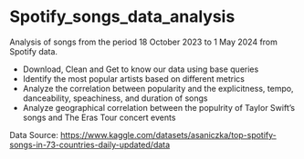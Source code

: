 # Spotify_songs_data_analysis
Analysis of songs from the period 18 October 2023 to 1 May 2024 from Spotify data.
- Download, Clean and Get to know our data using base queries
- Identify the most popular artists based on different metrics
- Analyze the correlation between popularity and the explicitness, tempo, danceability, speachiness, and duration of songs
- Analyze geographical correlation between the populrity of Taylor Swift’s songs and The Eras Tour concert events

Data Source: https://www.kaggle.com/datasets/asaniczka/top-spotify-songs-in-73-countries-daily-updated/data




